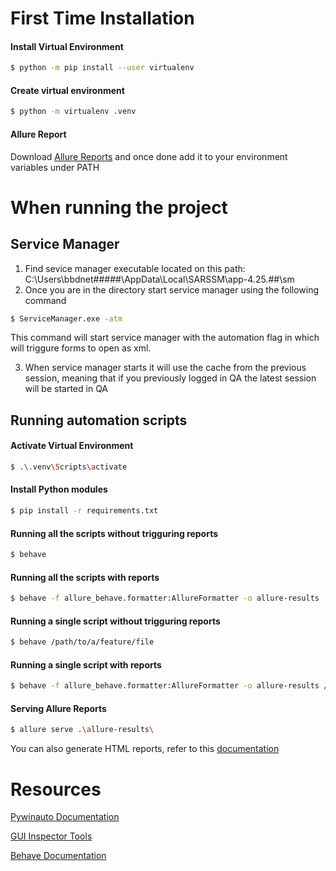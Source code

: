 # First Time Installation
#### Install Virtual Environment
```bash
$ python -m pip install --user virtualenv
```
#### Create virtual environment
```bash
$ python -m virtualenv .venv
``` 
#### Allure Report
Download [Allure Reports](https://allurereport.org/docs/install/) and once done add it to your environment variables under PATH
# When running the project
## Service Manager
1. Find sevice manager executable located on this path: C:\Users\bbdnet#####\AppData\Local\SARSSM\app-4.25.##\sm
2. Once you are in the directory start service manager using the following command
```bash
$ ServiceManager.exe -atm
```
This command will start service manager with the automation flag in which will triggure forms to open as xml.

3. When service manager starts it will use the cache from the previous session, meaning that if you previously logged in QA the latest session will be started in QA
## Running automation scripts
#### Activate Virtual Environment
```bash
$ .\.venv\Scripts\activate
```
#### Install Python modules
```bash
$ pip install -r requirements.txt
```
#### Running all the scripts without trigguring reports
```bash
$ behave
```
#### Running all the scripts with reports
```bash
$ behave -f allure_behave.formatter:AllureFormatter -o allure-results
```
#### Running a single script without trigguring reports
```bash
$ behave /path/to/a/feature/file
```
#### Running a single script with reports
```bash
$ behave -f allure_behave.formatter:AllureFormatter -o allure-results /path/to/a/feature/file
```
#### Serving Allure Reports
```bash
$ allure serve .\allure-results\
```
You can also generate HTML reports, refer to this [documentation](https://allurereport.org/docs/)
# Resources
[Pywinauto Documentation](https://pywinauto.readthedocs.io/en/latest/contents.html)

[GUI Inspector Tools](https://github.com/blackrosezy/gui-inspect-tool)

[Behave Documentation](https://behave.readthedocs.io/en/latest/)